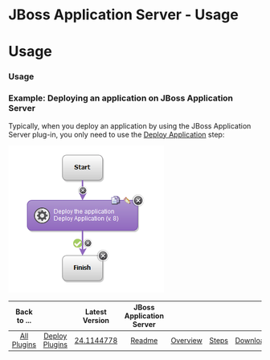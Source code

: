 
JBoss Application Server - Usage
================================

# Usage


### Usage




### Example: Deploying an application on JBoss Application Server

Typically, when you deploy an application by using the JBoss Application Server plug-in, you only need to use the [Deploy Application](https://urbancode.github.io/IBM-UCx-PLUGIN-DOCS/UCD/JBoss/steps.html#deploy_application) step:

[![deployjboss](media/deployjboss.gif)](media/deployjboss.gif)


|Back to ...||Latest Version|JBoss Application Server ||||
| :---: | :---: | :---: | :---: | :---: | :---: | :---: |
|[All Plugins](../../index.md)|[Deploy Plugins](../README.md)|[24.1144778](https://raw.githubusercontent.com/UrbanCode/IBM-UCD-PLUGINS/main/files/JBoss/ucd-JBoss-24.1144778.zip)|[Readme](README.md)|[Overview](overview.md)|[Steps](steps.md)|[Downloads](downloads.md)|
